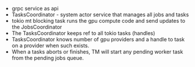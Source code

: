 - grpc service as api 
- TasksCoordinator - system actor service that manages all jobs and tasks
- tokio mt blocking task runs the gpu compute code and send updates to the JobsCoordinator
- The TasksCoordinator keeps ref to all tokio tasks (handles)
- TasksCoordinator knows number of gpu providers and a handle to task on a provider when such exists.
- When a tasks aborts or finishes, TM will start any pending worker task from the pending jobs queue.


